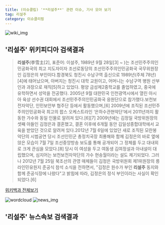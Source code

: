 ```yaml
---
title: (이슈클립) '**리설주**' 관련 이슈, 기사 모아 보기
tag: 리설주
category: 이슈클리핑
---
```

![wiki_img](https://user-images.githubusercontent.com/42597476/44503234-41136a80-a6d0-11e8-9071-6fc6418eafe4.png)
## **'**리설주**'** 위키피디아 검색결과
>**리설주**(李雪主[2], 표준어: 이설주, 1989년 9월 28일[3] ~ )는 조선민주주의인민공화국의 최고 지도자이자 조선로동당의 조선민주주의인민공화국 국무위원장인 김정은의 부인이다.함경북도 청진시 수남구역 출신으로 1989년(주체 78년)[4]에 태어났으며, 아버지는 청진시 대학 교원이고, 어머니는 수남구역 병원 산부인과 과장으로 재직[5]하고 있었다. 평양 금성제2중학교를 졸업하였고, 중국에 유학하면서 성악을 전공했다. 2005년 9월 대한민국 인천광역시에서 열린 아시아 육상 선수권 대회에서 조선민주주의인민공화국 응원단으로 참가했다.보천보전자악단, 인민보안부 협주단 등에서 활동했으며,[6] 2009년에 조직된 조선민주주의인민공화국 최고의 팝스 오케스트라인 ‘은하수관현악단’에서 2011년까지 활동한 가수와 동일 인물로 알려져 있다.[6][7] 2009년에는 김정일 국방위원장의 셋째 아들인 김정은과 결혼했고, 결혼 이후에 6개월 동안 김일성종합대학에서 교육을 받았던 것으로 알려져 있다.2012년 7월 6일에 있었던 새로 조직된 모란봉악단의 시범공연 당시 조선인민군 총정치국장 최룡해와 함께 김정은의 바로 옆에 앉은 모습이 7월 7일 조선중앙방송 보도를 통해 공개되어 그 정체를 두고 대내외로 크게 관심을 모았다.[8] 당시 이 여성을 두고 여동생 김여정설과 아내설이 대립했으며, 심지어는 보천보전자악단의 가수 현송월이라는 설도 제기되었다. 그러나 2012년 7월 25일 북조선의 관영 매체들이 김정은 국방위원회 제1위원장의 릉라인민유원지 준공식 참석 소식을 전하면서, "김정은 원수가 부인 **리설주** 동지와 함께 준공식장에 나왔다"고 밝힘에 따라, 김정은의 정식 부인이라는 사실이 확인되었다.[6]

<a href="https://ko.wikipedia.org/wiki/리설주" target="_blank">위키백과 전체보기</a>

![wordcloud](https://s3.ap-northeast-2.amazonaws.com/lyrics101-wordcloud/2018-09-18-1537239169.png)
![news_img](https://user-images.githubusercontent.com/42597476/44507050-1206f400-a6e4-11e8-8d98-7ffbfebb353f.png)
## **'**리설주**'** 뉴스속보 검색결과

